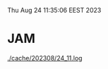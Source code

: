 Thu Aug 24 11:35:06 EEST 2023
# JAM
<a href='./cache/202308/24_11.log'>./cache/202308/24_11.log</a>
